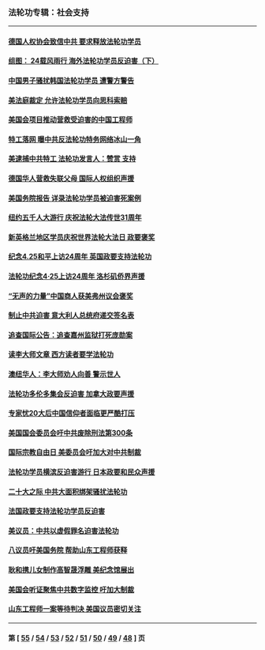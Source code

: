 ### 法轮功专辑：社会支持
---
#### [德国人权协会致信中共 要求释放法轮功学员](../../pages/nf4386/n14045330.md?08130430) 
#### [组图： 24载风雨行 海外法轮功学员反迫害（下）](../../pages/nf4386/n14030279.md?08130430) 
#### [中国男子骚扰韩国法轮功学员 遭警方警告](../../pages/nf4386/n14033245.md?08130430) 
#### [美法庭裁定 允许法轮功学员向思科索赔](../../pages/nf4386/n14030620.md?08130430) 
#### [美国会项目推动营救受迫害的中国工程师](../../pages/nf4386/n14019887.md?08130430) 
#### [特工落网 曝中共反法轮功特务网络冰山一角](../../pages/nf4386/n14006412.md?08130430) 
#### [美逮捕中共特工 法轮功发言人：赞赏 支持](../../pages/nf4386/n14005107.md?08130430) 
#### [德国华人营救失联父母 国际人权组织声援](../../pages/nf4386/n14002019.md?08130430) 
#### [美国务院报告 详录法轮功学员被迫害死案例](../../pages/nf4386/n13997752.md?08130430) 
#### [纽约五千人大游行 庆祝法轮大法传世31周年](../../pages/nf4386/n13995110.md?08130430) 
#### [新英格兰地区学员庆祝世界法轮大法日 政要褒奖](../../pages/nf4386/n13990800.md?08130430) 
#### [纪念4.25和平上访24周年 英国政要支持法轮功](../../pages/nf4386/n13984057.md?08130430) 
#### [法轮功纪念4·25上访24周年 洛杉矶侨界声援](../../pages/nf4386/n13978796.md?08130430) 
#### [“无声的力量”中国商人获美弗州议会褒奖](../../pages/nf4386/n13941208.md?08130430) 
#### [制止中共迫害 意大利人总统府递交签名表](../../pages/nf4386/n13933726.md?08130430) 
#### [追查国际公告：追查嘉州监狱打死庞勋案](../../pages/nf4386/n13933461.md?08130430) 
#### [读李大师文章 西方读者要学法轮功](../../pages/nf4386/n13925142.md?08130430) 
#### [澳纽华人：李大师劝人向善 警示世人](../../pages/nf4386/n13924146.md?08130430) 
#### [法轮功多伦多集会反迫害 加拿大政要声援](../../pages/nf4386/n13881303.md?08130430) 
#### [专家忧20大后中国信仰者面临更严酷打压](../../pages/nf4386/n13874993.md?08130430) 
#### [美国国会委员会吁中共废除刑法第300条](../../pages/nf4386/n13868121.md?08130430) 
#### [国际宗教自由日 美委员会吁加大对中共制裁](../../pages/nf4386/n13855021.md?08130430) 
#### [法轮功学员横滨反迫害游行 日本政要和民众声援](../../pages/nf4386/n13847132.md?08130430) 
#### [二十大之际 中共大面积绑架骚扰法轮功](../../pages/nf4386/n13846381.md?08130430) 
#### [法国政要支持法轮功学员反迫害](../../pages/nf4386/n13841970.md?08130430) 
#### [美议员：中共以虚假罪名迫害法轮功](../../pages/nf4386/n13841083.md?08130430) 
#### [八议员吁美国务院 帮助山东工程师获释](../../pages/nf4386/n13836379.md?08130430) 
#### [耿和携儿女制作高智晟浮雕 美纪念馆展出](../../pages/nf4386/n13829624.md?08130430) 
#### [美国会听证聚焦中共数字监控 吁加大制裁](../../pages/nf4386/n13825083.md?08130430) 
#### [山东工程师一案等待判决 美国议员密切关注](../../pages/nf4386/n13815065.md?08130430) 

---
#### 第 [ [55](./55.md?08130430) / [54](./54.md?08130430) / [53](./53.md?08130430) / [52](./52.md?08130430) / [51](./51.md?08130430) / [50](./50.md?08130430) / [49](./49.md?08130430) / [48](./48.md?08130430) ] 页
